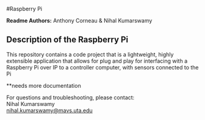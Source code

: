 #Raspberry Pi

**Readme Authors:** Anthony Corneau & Nihal Kumarswamy   

## Description of the Raspberry Pi

This repository contains a code project that is a lightweight, highly extensible 
application that allows for plug and play for interfacing with a Raspberry Pi 
over IP to a controller computer, with sensors connected to the Pi 

**needs more documentation






For questions and troubleshooting, please contact:  
Nihal Kumarswamy  
nihal.kumarswamy@mavs.uta.edu  


